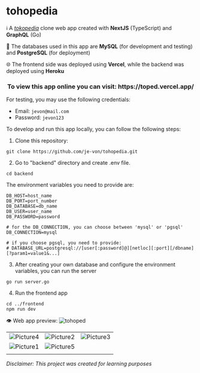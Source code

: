 # tohopedia
ℹ️ A <a href="http://tokopedia.com" target="_blank" rel="noopener noreferrer">_tokopedia_</a> clone web app created with **NextJS** (TypeScript) and **GraphQL** (Go)

📂 The databases used in this app are **MySQL** (for development and testing) and **PostgreSQL** (for deployment)

🌐 The frontend side was deployed using **Vercel**, while the backend was deployed using **Heroku**

<h3 align="center">To view this app online you can visit: https://toped.vercel.app/</h2>
For testing, you may use the following credentials:

- Email: `jevon@mail.com`
- Password: `jevon123`

To develop and run this app locally, you can follow the following steps:
1. Clone this repository:

```
git clone https://github.com/je-von/tohopedia.git
```

2. Go to "backend" directory and create .env file. 
```
cd backend
```
The environment variables you need to provide are:
```
DB_HOST=host_name
DB_PORT=port_number
DB_DATABASE=db_name
DB_USER=user_name
DB_PASSWORD=password

# for the DB_CONNECTION, you can choose between 'mysql' or 'pgsql'
DB_CONNECTION=mysql

# if you choose pgsql, you need to provide:
# DATABASE_URL=postgresql://[user[:password]@][netloc][:port][/dbname][?param1=value1&...]
```
3. After creating your own database and configure the environment variables, you can run the server
```
go run server.go
```
4. Run the frontend app
```
cd ../frontend
npm run dev
```
👁️ Web app preview:
![tohoped](https://user-images.githubusercontent.com/86874779/168518895-234dab37-dfac-4845-9b43-73d8df2710e7.png)

| | | |
|:-------------------------:|:-------------------------:|:-------------------------:|
|![Picture4](https://user-images.githubusercontent.com/86874779/169686647-0bdbcb7c-15be-4a99-bedf-8dc927c1e48f.png)|![Picture2](https://user-images.githubusercontent.com/86874779/169686636-d3e80197-950e-4a58-af1a-4e2ea67d7667.png)|![Picture3](https://user-images.githubusercontent.com/86874779/169686641-0cca663b-82d0-4e41-9a64-b34caff25cf6.png)|
|![Picture1](https://user-images.githubusercontent.com/86874779/169686625-1ede0c7e-1503-4e0f-84a3-d24191ac395d.png)|![Picture5](https://user-images.githubusercontent.com/86874779/169686654-f0b16fc8-4ab1-4474-9add-76a4493279a6.png)
||

_Disclaimer: This project was created for learning purposes_
